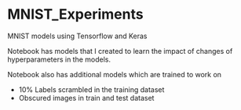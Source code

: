 # MNIST_Experiments
MNIST models using Tensorflow and Keras

Notebook has models that I created to learn the impact of changes of hyperparameters in the models.

Notebook also has additional models which are trained to work on 
- 10% Labels scrambled in the training dataset
- Obscured images in train and test dataset
